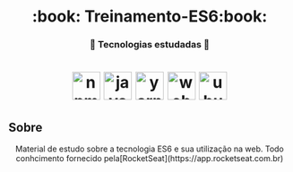 <h1 align="center">:book: Treinamento-ES6:book:</h1>

<h3 align="center">🚀 Tecnologias estudadas 🚀</h3>

<h1 align="center">
 <img src="https://devicons.github.io/devicon/devicon.git/icons/npm/npm-original-wordmark.svg" alt="npm" width="50" height="50"/> <img src="https://devicons.github.io/devicon/devicon.git/icons/javascript/javascript-original.svg" alt="javascript" width="50" height="50"/> <img src="https://devicons.github.io/devicon/devicon.git/icons/yarn/yarn-original-wordmark.svg" alt="yarn" width="50" height="50"/>  <img src="https://devicons.github.io/devicon/devicon.git/icons/webpack/webpack-original-wordmark.svg" alt="webpack" width="50" height="50"/> <img src="https://devicons.github.io/devicon/devicon.git/icons/ubuntu/ubuntu-plain-wordmark.svg" alt="ubuntu" width="50" height="50"/>
</h1>

## Sobre
<p align =" center">
Material de estudo sobre a tecnologia ES6 e sua utilização na web. Todo conhcimento fornecido pela[RocketSeat](https://app.rocketseat.com.br)

</p>

